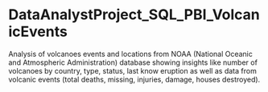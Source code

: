 # DataAnalystProject_SQL_PBI_VolcanicEvents
Analysis of volcanoes events and locations from NOAA (National Oceanic and Atmospheric Administration) database showing insights like number of volcanoes by country, type, status, last know eruption as well as data from volcanic events (total deaths, missing, injuries, damage, houses destroyed).
